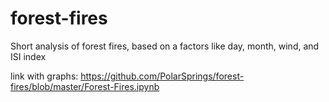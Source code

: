 # forest-fires
Short analysis of forest fires, based on a factors like day, month, wind, and ISI index

link with graphs: https://github.com/PolarSprings/forest-fires/blob/master/Forest-Fires.ipynb
